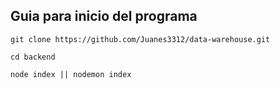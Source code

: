 <h2>Guia para inicio del programa</h2>

```git clone https://github.com/Juanes3312/data-warehouse.git```
<br/>

```cd backend```
<br/>

```node index || nodemon index```

